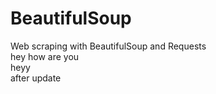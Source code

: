 # BeautifulSoup
Web scraping with BeautifulSoup and Requests
<br>
hey how are you
<br>
heyy
<br>
after update